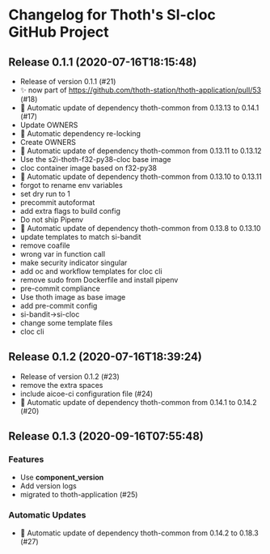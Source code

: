 # Changelog for Thoth's SI-cloc GitHub Project

## Release 0.1.1 (2020-07-16T18:15:48)

- Release of version 0.1.1 (#21)
- :sparkles: now part of <https://github.com/thoth-station/thoth-application/pull/53> (#18)
- :pushpin: Automatic update of dependency thoth-common from 0.13.13 to 0.14.1 (#17)
- Update OWNERS
- :pushpin: Automatic dependency re-locking
- Create OWNERS
- :pushpin: Automatic update of dependency thoth-common from 0.13.11 to 0.13.12
- Use the s2i-thoth-f32-py38-cloc base image
- cloc container image based on f32-py38
- :pushpin: Automatic update of dependency thoth-common from 0.13.10 to 0.13.11
- forgot to rename env variables
- set dry run to 1
- precommit autoformat
- add extra flags to build config
- Do not ship Pipenv
- :pushpin: Automatic update of dependency thoth-common from 0.13.8 to 0.13.10
- update templates to match si-bandit
- remove coafile
- wrong var in function call
- make security indicator singular
- add oc and workflow templates for cloc cli
- remove sudo from Dockerfile and install pipenv
- pre-commit compliance
- Use thoth image as base image
- add pre-commit config
- si-bandit->si-cloc
- change some template files
- cloc cli

## Release 0.1.2 (2020-07-16T18:39:24)

- Release of version 0.1.2 (#23)
- remove the extra spaces
- include aicoe-ci configuration file (#24)
- :pushpin: Automatic update of dependency thoth-common from 0.14.1 to 0.14.2 (#20)

## Release 0.1.3 (2020-09-16T07:55:48)
### Features
* Use __component_version__
* Add version logs
* migrated to thoth-application (#25)
### Automatic Updates
* :pushpin: Automatic update of dependency thoth-common from 0.14.2 to 0.18.3 (#27)
